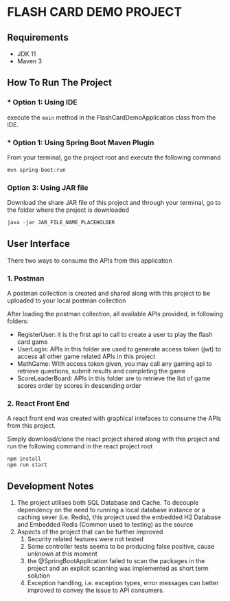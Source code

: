 # FLASH CARD DEMO PROJECT 

## Requirements
* JDK 11
* Maven 3
## How To Run The Project
### * Option 1: Using IDE
execute the `main` method in the FlashCardDemoApplication class from the IDE.
###  * Option 1: Using Spring Boot Maven Plugin
From your terminal, go the project root and execute the following command
```java 
mvn spring-boot:run
```
### Option 3: Using JAR file
Download the share JAR file of this project and through your terminal, go to the folder where the project is downloaded
```java
java -jar JAR_FILE_NAME_PLACEHOLDER
```

## User Interface
There two ways to consume the APIs from this application
### 1. Postman
A postman collection is created and shared along with this project to be uploaded to your local postman collection

After loading the postman collection, all available APIs provided, in following folders:
* RegisterUser: it is the first api to call to create a user to play the flash card game
* UserLogin: APIs in this folder are used to generate access token (jwt) to access all other game related APIs in this project
* MathGame: With access token given, you may call any gaming api to retrieve questions, submit results and completing the game
* ScoreLeaderBoard: APIs in this folder are to retrieve the list of game scores order by scores in descending order

### 2. React Front End
A react front end was created with graphical intefaces to consume the APIs from this project.

Simply download/clone the react project shared along with this project and run the following command in the react project root
```shell
npm install
npm run start
```
## Development Notes
1. The project utilises both SQL Database and Cache. To decouple dependency on the need to running a local database instance or a caching sever (i.e. Redis), this project used the embedded H2 Database and Embedded Redis (Common used to testing) as the source
2. Aspects of the project that can be further improved
   1. Security related features were not tested
   2. Some controller tests seems to be producing false positive, cause unknown at this moment
   3. the @SpringBootApplication failed to scan the packages in the project and an explicit scanning was implemented as short term solution
   4. Exception handling, i.e. exception types, error messages can better improved to convey the issue to API consumers.
